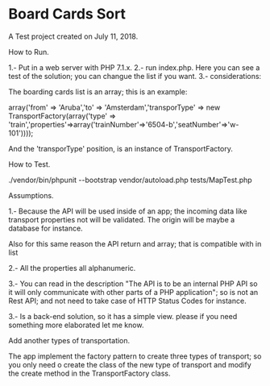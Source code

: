 Board Cards Sort
================

A Test project created on July 11, 2018.

How to Run.

1.- Put in a web server with PHP 7.1.x.
2.- run index.php. Here you can see a test of the solution; you can changue the list if you want.
3.- considerations:

The boarding cards list is an array; this is an example:

array('from' => 'Aruba','to' => 'Amsterdam','transporType' => new TransportFactory(array('type' => 'train','properties'=>array('trainNumber'=>'6504-b','seatNumber'=>'w-101'))));

And the 'transporType' position, is an instance of TransportFactory.

How to Test.

./vendor/bin/phpunit --bootstrap vendor/autoload.php tests/MapTest.php

Assumptions.

1.- Because the API will be used inside of an app; the incoming data like transport properties not will be validated. The origin will be maybe a database for instance.

Also for this same reason the API return and array; that is compatible with in list

2.- All the properties all alphanumeric.

3.- You can read in the description "The API is to be an internal PHP API so it will only communicate with other parts of a PHP application"; so is not an Rest API; and not need to take case of HTTP Status Codes for instance.

3.- Is a back-end solution, so it has a simple view. please if you need something more elaborated let me know.


Add another types of transportation.

The app implement the factory pattern to create three types of transport; so you only need o create the class of the new type of transport and modify the create method in the TransportFactory class.
